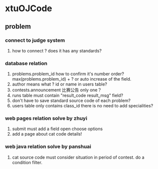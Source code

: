 # xtuOJCode
## problem 
### connect to judge system
1. how to connect ? does it has any standards?

### database relation
1. problems.problem_id how to confirm it's number order?
max(problems.problem_id) + ? or auto increase of the field.
2. author means what ? id or name in users table?
3. contests.announcement 比赛公告 only one？
4. runs table must contain "result_code result_msg" field?
5. don't have to save standard source code of each problem?
6. users table only contains class_id there is no need to add specialities?

### web pages relation solve by zhuyi
1. submit must add a field open choose options
2. add a page about cat code details!

### web java relation solve by panshuai
1. cat source code must consider situation in period of contest. do a condition filter.

